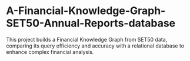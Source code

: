 # A-Financial-Knowledge-Graph-SET50-Annual-Reports-database
This project builds a Financial Knowledge Graph from SET50 data, comparing its query efficiency and accuracy with a relational database to enhance complex financial analysis.
